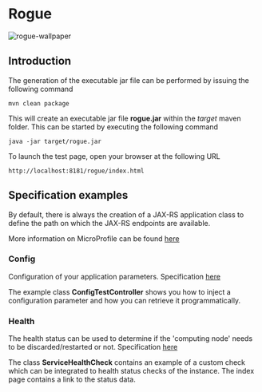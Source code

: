 # Rogue 

![rogue-wallpaper](https://i.imgur.com/MftN7Ja.png)

## Introduction

The generation of the executable jar file can be performed by issuing the following command

    mvn clean package

This will create an executable jar file **rogue.jar** within the _target_ maven folder. This can be started by executing the following command

    java -jar target/rogue.jar

To launch the test page, open your browser at the following URL

    http://localhost:8181/rogue/index.html

## Specification examples

By default, there is always the creation of a JAX-RS application class to define the path on which the JAX-RS endpoints are available.

More information on MicroProfile can be found [here](https://microprofile.io/)


### Config

Configuration of your application parameters. Specification [here](https://microprofile.io/project/eclipse/microprofile-config)

The example class **ConfigTestController** shows you how to inject a configuration parameter and how you can retrieve it programmatically.





### Health

The health status can be used to determine if the 'computing node' needs to be discarded/restarted or not. Specification [here](https://microprofile.io/project/eclipse/microprofile-health)

The class **ServiceHealthCheck** contains an example of a custom check which can be integrated to health status checks of the instance.  The index page contains a link to the status data.










